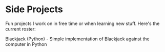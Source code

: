 # Side Projects

 Fun projects I work on in free time or when learning new stuff. Here's the current roster:

 Blackjack (Python) - Simple implementation of Blackjack against the computer in Python